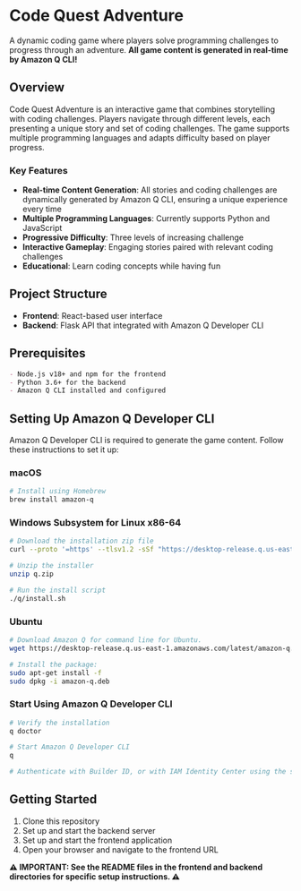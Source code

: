 # Code Quest Adventure

A dynamic coding game where players solve programming challenges to progress through an adventure. **All game content is generated in real-time by Amazon Q CLI!**

## Overview

Code Quest Adventure is an interactive game that combines storytelling with coding challenges. Players navigate through different levels, each presenting a unique story and set of coding challenges. The game supports multiple programming languages and adapts difficulty based on player progress.

### Key Features

- **Real-time Content Generation**: All stories and coding challenges are dynamically generated by Amazon Q CLI, ensuring a unique experience every time
- **Multiple Programming Languages**: Currently supports Python and JavaScript
- **Progressive Difficulty**: Three levels of increasing challenge
- **Interactive Gameplay**: Engaging stories paired with relevant coding challenges
- **Educational**: Learn coding concepts while having fun

## Project Structure

- **Frontend**: React-based user interface
- **Backend**: Flask API that integrated with Amazon Q Developer CLI

## Prerequisites

```markdown
- Node.js v18+ and npm for the frontend
- Python 3.6+ for the backend 
- Amazon Q CLI installed and configured
```
## Setting Up Amazon Q Developer CLI

Amazon Q Developer CLI is required to generate the game content. Follow these instructions to set it up:

### macOS

```bash
# Install using Homebrew
brew install amazon-q
```

### Windows Subsystem for Linux x86-64

```bash
# Download the installation zip file
curl --proto '=https' --tlsv1.2 -sSf "https://desktop-release.q.us-east-1.amazonaws.com/latest/q-x86_64-linux.zip" -o "q.zip"

# Unzip the installer
unzip q.zip

# Run the install script
./q/install.sh
```

### Ubuntu

```bash
# Download Amazon Q for command line for Ubuntu.
wget https://desktop-release.q.us-east-1.amazonaws.com/latest/amazon-q.deb

# Install the package:
sudo apt-get install -f
sudo dpkg -i amazon-q.deb
```

### Start Using Amazon Q Developer CLI

```bash
# Verify the installation
q doctor

# Start Amazon Q Developer CLI
q

# Authenticate with Builder ID, or with IAM Identity Center using the start URL given to you by your account administrator.
```

## Getting Started

1. Clone this repository
2. Set up and start the backend server
3. Set up and start the frontend application
4. Open your browser and navigate to the frontend URL

**⚠️ IMPORTANT: See the README files in the frontend and backend directories for specific setup instructions. ⚠️**